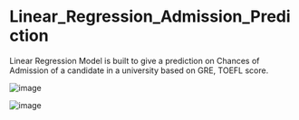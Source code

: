 # Linear_Regression_Admission_Prediction

Linear Regression Model is built to give a prediction on Chances of Admission of a candidate in a university based on  GRE, TOEFL score.

![image](https://user-images.githubusercontent.com/38419795/195320035-dc61c7ad-de0d-4a49-a584-d4ae19508518.png)

![image](https://user-images.githubusercontent.com/38419795/195321394-842a22e5-f9f5-422b-93da-5ea76c32ec8d.png)

